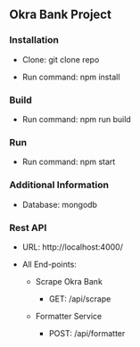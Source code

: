 ## Okra Bank Project

### Installation

- Clone: git clone repo

- Run command: npm install

### Build

- Run command: npm run build 

### Run 

- Run command: npm start

### Additional Information

- Database: mongodb
 
### Rest API

- URL: http://localhost:4000/

- All End-points:

    - Scrape Okra Bank
        - GET: /api/scrape

    - Formatter Service
        - POST: /api/formatter

    